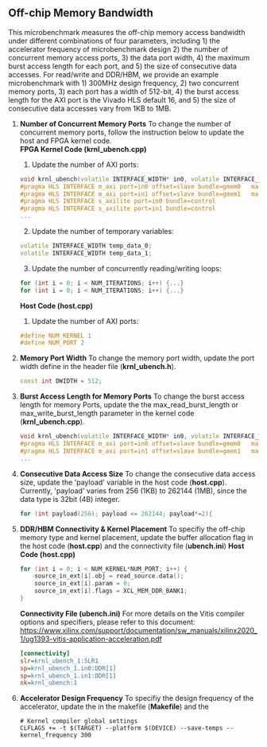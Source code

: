 ## Off-chip Memory Bandwidth
   This microbenchmark measures the off-chip memory access bandwidth under different combinations of four parameters, including 1) the accelerator frequency of microbenchmark design 2) the number of concurrent memory access ports, 3) the data port width, 4) the maximum burst access length for each port, and 5) the size of consecutive data accesses. For read/write and DDR/HBM, we provide an example microbenchmark with 1) 300MHz design frequency, 2) two concurrent memory ports, 3) each port has a width of 512-bit, 4) the burst access length for the AXI port is the Vivado HLS default 16, and 5) the size of consecutive data accesses vary from 1KB to 1MB. 
   
1. **Number of Concurrent Memory Ports**
    To change the number of concurrent memory ports, follow the instruction below to update the host and FPGA kernel code.     
    **FPGA Kernel Code (krnl_ubench.cpp)**
    1. Update the number of AXI ports:
      ```c++
      void krnl_ubench(volatile INTERFACE_WIDTH* in0, volatile INTERFACE_WIDTH* in1, const int size) {
      #pragma HLS INTERFACE m_axi port=in0 offset=slave bundle=gmem0   max_read_burst_length=16 
      #pragma HLS INTERFACE m_axi port=in1 offset=slave bundle=gmem1   max_read_burst_length=16 
      #pragma HLS INTERFACE s_axilite port=in0 bundle=control
      #pragma HLS INTERFACE s_axilite port=in1 bundle=control
      ...
      ```
    2. Update the number of temporary variables:
      ```c++
      volatile INTERFACE_WIDTH temp_data_0;
      volatile INTERFACE_WIDTH temp_data_1;
      ```
    3. Update the number of concurrently reading/writing loops:
      ```c++
      for (int i = 0; i < NUM_ITERATIONS; i++) {...}
      for (int i = 0; i < NUM_ITERATIONS; i++) {...}
      ```
    **Host Code (host.cpp)**
    1. Update the number of AXI ports:
      ```c++
      #define NUM_KERNEL 1
      #define NUM_PORT 2
      ```
    
2. **Memory Port Width**
    To change the memory port width, update the port width define in the header file (**krnl_ubench.h**).
      ```c++
      const int DWIDTH = 512;
      ```

3. **Burst Access Length for Memory Ports**
    To change the burst access length for memory Ports, update the the max_read_burst_length or max_write_burst_length parameter in the kernel code (**krnl_ubench.cpp**).
      ```c++
      void krnl_ubench(volatile INTERFACE_WIDTH* in0, volatile INTERFACE_WIDTH* in1, const int size) {
      #pragma HLS INTERFACE m_axi port=in0 offset=slave bundle=gmem0   max_read_burst_length=16 
      #pragma HLS INTERFACE m_axi port=in1 offset=slave bundle=gmem1   max_read_burst_length=16 
      ...
      ```

4. **Consecutive Data Access Size**
    To change the consecutive data access size, update the 'payload' variable in the host code (**host.cpp**). Currently, 'payload' varies from 256 (1KB) to 262144 (1MB), since the data type is 32bit (4B) integer. 
      ```c++
      for (int payload(256); payload <= 262144; payload*=2){
      ```

5. **DDR/HBM Connectivity & Kernel Placement**
    To specifiy the off-chip memory type and kernel placement, update the buffer allocation flag in the host code (**host.cpp**) and the connectivity file (**ubench.ini**)
    **Host Code (host.cpp)**
      ```c++
      for (int i = 0; i < NUM_KERNEL*NUM_PORT; i++) {
          source_in_ext[i].obj = read_source.data();
          source_in_ext[i].param = 0;
          source_in_ext[i].flags = XCL_MEM_DDR_BANK1;
      }
      ```
    **Connectivity File (ubench.ini)**
       For more details on the Vitis compiler options and specifiers, please refer to this document: https://www.xilinx.com/support/documentation/sw_manuals/xilinx2020_1/ug1393-vitis-application-acceleration.pdf
      ```ini
      [connectivity]
      slr=krnl_ubench_1:SLR1
      sp=krnl_ubench_1.in0:DDR[1]
      sp=krnl_ubench_1.in1:DDR[1]
      nk=krnl_ubench:1
      ```

6. **Accelerator Design Frequency**
   To specifiy the design frequency of the accelerator, update the  in the makefile (**Makefile**) and the 
   ```
   # Kernel compiler global settings
   CLFLAGS += -t $(TARGET) --platform $(DEVICE) --save-temps --kernel_frequency 300
   ```
